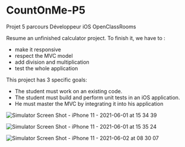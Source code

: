 # CountOnMe-P5
Projet 5 parcours Développeur iOS OpenClassRooms

Resume an unfinished calculator project. To finish it, we have to :

- make it responsive
- respect the MVC model
- add division and multiplication
- test the whole application

This project has 3 specific goals:

- The student must work on an existing code.
- The student must build and perform unit tests in an iOS application.
- He must master the MVC by integrating it into his application



![Simulator Screen Shot - iPhone 11 - 2021-06-01 at 15 34 39](https://user-images.githubusercontent.com/78606895/136789394-c5c367b0-250c-4b55-8b44-ee340fe1218d.png)


![Simulator Screen Shot - iPhone 11 - 2021-06-01 at 15 35 24](https://user-images.githubusercontent.com/78606895/136789429-5bd88108-56fd-40be-9317-04bcd733dead.png)


![Simulator Screen Shot - iPhone 11 - 2021-06-02 at 08 30 07](https://user-images.githubusercontent.com/78606895/136789462-97c2ca3b-d2a5-45cf-b8c3-e2e21eebd601.png)
